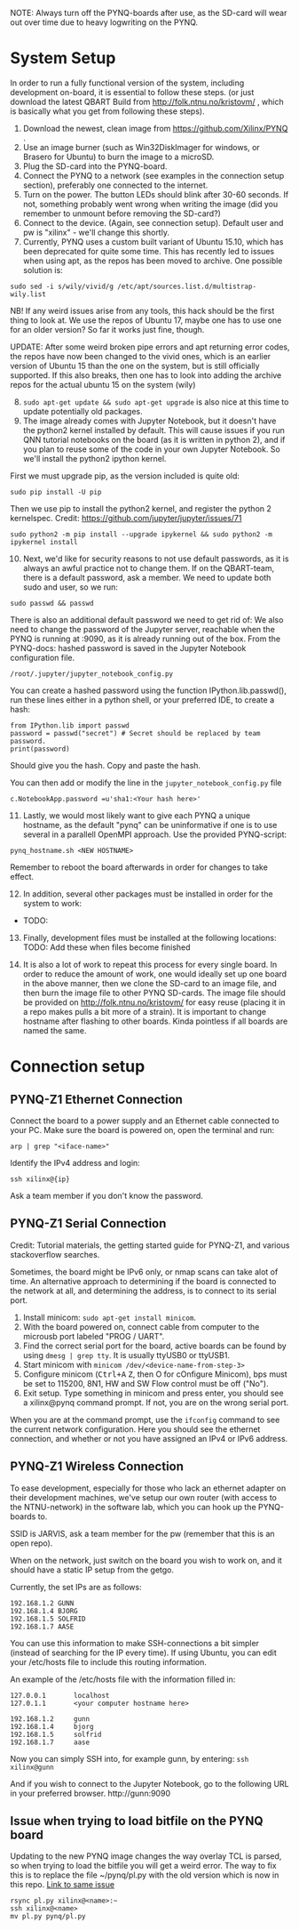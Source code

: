 NOTE: Always turn off the PYNQ-boards after use, as the SD-card will wear out over time due to heavy logwriting on the PYNQ.

# System Setup
In order to run a fully functional version of the system, including development on-board, it is essential to follow these steps.
(or just download the latest QBART Build from http://folk.ntnu.no/kristovm/ , which is basically what you get from following these steps).

1. Download the newest, clean image from https://github.com/Xilinx/PYNQ .
2. Use an image burner (such as Win32DiskImager for windows, or Brasero for Ubuntu) to burn the image to a microSD.
3. Plug the SD-card into the PYNQ-board.
4. Connect the PYNQ to a network (see examples in the connection setup section), preferably one connected to the internet.
5. Turn on the power. The button LEDs should blink after 30-60 seconds. If not, something probably went wrong when writing the image (did you remember to unmount before removing the SD-card?)
6. Connect to the device. (Again, see connection setup). Default user and pw is "xilinx" - we'll change this shortly.
7. Currently, PYNQ uses a custom built variant of Ubuntu 15.10, which has been deprecated for quite some time. This has recently led to issues when using apt, as the repos has been moved to archive. One possible solution is:
```
sudo sed -i s/wily/vivid/g /etc/apt/sources.list.d/multistrap-wily.list
```
NB! If any weird issues arise from any tools, this hack should be the first thing to look at. We use the repos of Ubuntu 17, maybe one has to use one for an older version? So far it works just fine, though.

UPDATE: After some weird broken pipe errors and apt returning error codes, the repos have now been changed to the vivid ones, which is an earlier version of Ubuntu 15 than the one on the system, but is still officially supported. If this also breaks, then one has to look into adding the archive repos for the actual ubuntu 15 on the system (wily)

8. ```sudo apt-get update && sudo apt-get upgrade``` is also nice at this time to update potentially old packages.
9. The image already comes with Jupyter Notebook, but it doesn't have the python2 kernel installed by default. This will cause issues if you run QNN tutorial notebooks on the board (as it is written in python 2), and if you plan to reuse some of the code in your own Jupyter Notebook. So we'll install the python2 ipython kernel.

First we must upgrade pip, as the version included is quite old:
```
sudo pip install -U pip
```

Then we use pip to install the python2 kernel, and register the python 2 kernelspec. Credit: https://github.com/jupyter/jupyter/issues/71
```
sudo python2 -m pip install --upgrade ipykernel && sudo python2 -m ipykernel install
```

10. Next, we'd like for security reasons to not use default passwords, as it is always an awful practice not to change them. If on the QBART-team, there is a default password, ask a member. We need to update both sudo and user, so we run:
```
sudo passwd && passwd
```

There is also an additional default password we need to get rid of:
We also need to change the password of the Jupyter server, reachable when the PYNQ is running at  <PYNQip>:9090, as it is already running out of the box. From the PYNQ-docs:
 hashed password is saved in the Jupyter Notebook configuration file.

```/root/.jupyter/jupyter_notebook_config.py```

You can create a hashed password using the function IPython.lib.passwd(), run these lines either in a python shell, or your preferred IDE, to create a hash:

```
from IPython.lib import passwd
password = passwd("secret") # Secret should be replaced by team password.
print(password)
```
Should give you the hash. Copy and paste the hash.

You can then add or modify the line in the ```jupyter_notebook_config.py``` file

```
c.NotebookApp.password =u'sha1:<Your hash here>'
```

11. Lastly, we would most likely want to give each PYNQ a unique hostname, as the default "pynq" can be uninformative if one is to use several in a parallell OpenMPI approach. Use the provided PYNQ-script:
```
pynq_hostname.sh <NEW HOSTNAME>
```
Remember to reboot the board afterwards in order for changes to take effect.

12. In addition, several other packages must be installed in order for the system to work:
* TODO: <To be added continously>

13. Finally, development files must be installed at the following locations:
TODO: Add these when files become finished

13. It is also a lot of work to repeat this process for every single board.
In order to reduce the amount of work, one would ideally set up one board in the above manner, then we clone the SD-card to an image file, and then burn the image file to other PYNQ SD-cards. The image file should be provided on http://folk.ntnu.no/kristovm/ for easy reuse (placing it in a repo makes pulls a bit more of a strain). It is important to change hostname after flashing to other boards. Kinda pointless if all boards are named the same.

# Connection setup
## PYNQ-Z1 Ethernet Connection

Connect the board to a power supply and an Ethernet cable connected to your PC. Make sure the board is powered on, open the terminal and run:

```
arp | grep "<iface-name>"
```

Identify the IPv4 address and login:

```
ssh xilinx@{ip}
```
Ask a team member if you don't know the password.

## PYNQ-Z1 Serial Connection

Credit: Tutorial materials, the getting started guide for PYNQ-Z1, and various stackoverflow searches.

Sometimes, the board might be IPv6 only, or nmap scans can take alot of time.
An alternative approach to determining if the board is connected to the network at all, and determining the address, is to connect to its serial port.

1. Install minicom: `sudo apt-get install minicom`.
2. With the board powered on, connect cable from computer to the microusb port labeled "PROG / UART".
3. Find the correct serial port for the board, active boards can be found by using `dmesg | grep tty`. It is usually ttyUSB0 or ttyUSB1.
3. Start minicom with `minicom /dev/<device-name-from-step-3>`
4. Configure minicom (<kbd>Ctrl+A</kbd> <kbd>Z</kbd>, then O for cOnfigure Minicom), bps must be set to 115200, 8N1, HW and SW Flow control must be off ("No").
5. Exit setup. Type something in minicom and press enter, you should see a xilinx@pynq command prompt. If not, you are on the wrong serial port.

When you are at the command prompt, use the `ifconfig` command to see the current network configuration. Here you should see the ethernet connection, and whether or not you have assigned an IPv4 or IPv6 address.

## PYNQ-Z1 Wireless Connection
To ease development, especially for those who lack an ethernet adapter on their development machines, we've setup our own router (with access to the NTNU-network) in the software lab, which you can hook up the PYNQ-boards to.

SSID is JARVIS, ask a team member for the pw (remember that this is an open repo).

When on the network, just switch on the board you wish to work on, and it should have a static IP setup from the getgo.

Currently, the set IPs are as follows:
```
192.168.1.2 GUNN
192.168.1.4 BJORG
192.168.1.5 SOLFRID
192.168.1.7 AASE
```

You can use this information to make SSH-connections a bit simpler (instead of searching for the IP every time).
If using Ubuntu, you can edit your /etc/hosts file to include this routing information.

An example of the /etc/hosts file with the information filled in:
```
127.0.0.1       localhost
127.0.1.1       <your computer hostname here>

192.168.1.2     gunn
192.168.1.4     bjorg
192.168.1.5     solfrid
192.168.1.7     aase
```

Now you can simply SSH into, for example gunn, by entering:
`ssh xilinx@gunn`

And if you wish to connect to the Jupyter Notebook, go to the following URL in your preferred browser.
http://gunn:9090

## Issue when trying to load bitfile on the PYNQ board
Updating to the new PYNQ image changes the way overlay TCL is parsed, so when trying to load the bitfile you will get a weird error. The way to fix this is to replace the file ~/pynq/pl.py with the old version which is now in this repo. [Link to same issue](https://groups.google.com/forum/#!topic/pynq_project/rtD0s2HIQuY)

```
rsync pl.py xilinx@<name>:~
ssh xilinx@<name>
mv pl.py pynq/pl.py
```

